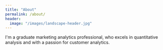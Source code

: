 ```yaml
---
title: "About"
permalink: /about/
header:
  image: "/images/landscape-header.jpg"
---
```


I'm a graduate marketing analytics professional, who excels in quantitative analysis and with a passion for customer analytics. 

